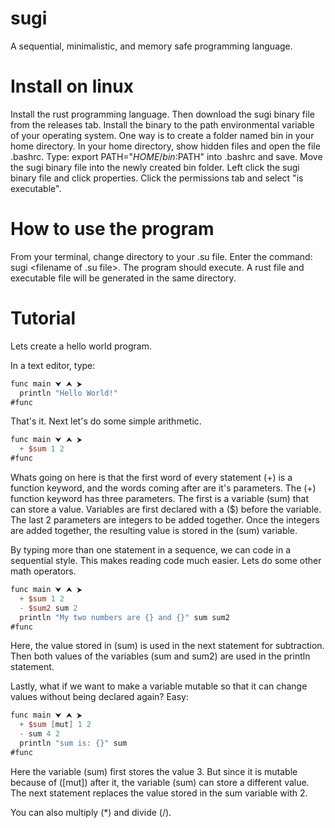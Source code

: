 # sugi
A sequential, minimalistic, and memory safe programming language.

# Install on linux
Install the rust programming language.
Then download the sugi binary file from the releases tab.
Install the binary to the path environmental variable of your operating system.
One way is to create a folder named bin in your home directory.
In your home directory, show hidden files and open the file .bashrc.
Type: export PATH="$HOME/bin:$PATH" into .bashrc and save.
Move the sugi binary file into the newly created bin folder.
Left click the sugi binary file and click properties.
Click the permissions tab and select "is executable".

# How to use the program
From your terminal, change directory to your .su file.
Enter the command: sugi <filename of .su file>.
The program should execute.
A rust file and executable file will be generated in the same directory.

# Tutorial

Lets create a hello world program.

In a text editor, type: 

```v
func main ⮟ ⮝ ⮞
  println "Hello World!"
#func
```

That's it. Next let's do some simple arithmetic. 

```v
func main ⮟ ⮝ ⮞
  + $sum 1 2
#func
```
Whats going on here is that the first word of every statement (+) is a function keyword, and the words coming after are it's parameters. The (+) function keyword has three parameters. The first is a variable (sum) that can store a value. Variables are first declared with a ($) before the variable. The last 2 parameters are integers to be added together. Once the integers are added together, the resulting value is stored in the (sum) variable.

By typing more than one statement in a sequence, we can code in a sequential style. This makes reading code much easier. Lets do some other math operators.

```v
func main ⮟ ⮝ ⮞
  + $sum 1 2
  - $sum2 sum 2
  println "My two numbers are {} and {}" sum sum2
#func
```
Here, the value stored in (sum) is used in the next statement for subtraction. Then both values of the variables (sum and sum2) are used in the println statement.

Lastly, what if we want to make a variable mutable so that it can change values without being declared again? Easy:

```v
func main ⮟ ⮝ ⮞
  + $sum [mut] 1 2
  - sum 4 2
  println "sum is: {}" sum
#func
```
Here the variable (sum) first stores the value 3. But since it is mutable because of ([mut]) after it, the variable (sum) can store a different value. The next statement replaces the value stored in the sum variable with 2.

You can also multiply (*) and divide (/).



